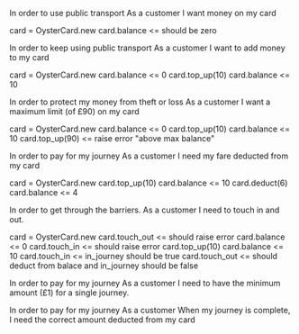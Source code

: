 In order to use public transport
As a customer
I want money on my card

card = OysterCard.new
card.balance <= should be zero

In order to keep using public transport
As a customer
I want to add money to my card

card = OysterCard.new
card.balance <= 0
card.top_up(10)
card.balance <= 10 

In order to protect my money from theft or loss
As a customer
I want a maximum limit (of £90) on my card

card = OysterCard.new
card.balance <= 0
card.top_up(10)
card.balance <= 10 
card.top_up(90) <= raise error "above max balance"

In order to pay for my journey
As a customer
I need my fare deducted from my card

card = OysterCard.new
card.top_up(10)
card.balance <= 10
card.deduct(6)
card.balance <= 4

In order to get through the barriers.
As a customer
I need to touch in and out.

card = OysterCard.new
card.touch_out <= should raise error
card.balance <= 0
card.touch_in <= should raise error
card.top_up(10)
card.balance <= 10
card.touch_in <= in_journey should be true
card.touch_out <= should deduct from balace and in_journey should be false

In order to pay for my journey
As a customer
I need to have the minimum amount (£1) for a single journey.

In order to pay for my journey
As a customer
When my journey is complete, I need the correct amount deducted from my card